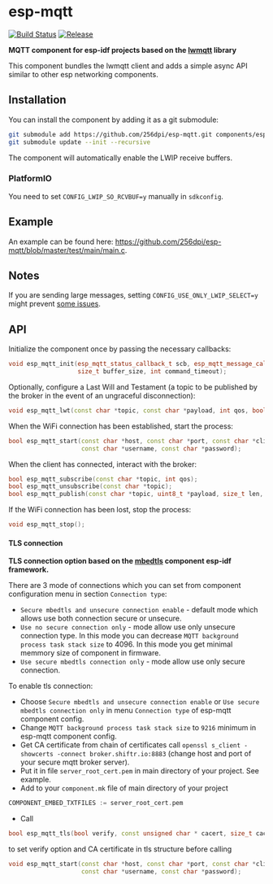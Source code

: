 # esp-mqtt

[![Build Status](https://travis-ci.org/256dpi/esp-mqtt.svg?branch=master)](https://travis-ci.org/256dpi/esp-mqtt)
[![Release](https://img.shields.io/github/release/256dpi/esp-mqtt.svg)](https://github.com/256dpi/esp-mqtt/releases)

**MQTT component for esp-idf projects based on the [lwmqtt](https://github.com/256dpi/lwmqtt) library**

This component bundles the lwmqtt client and adds a simple async API similar to other esp networking components.

## Installation

You can install the component by adding it as a git submodule:

```bash
git submodule add https://github.com/256dpi/esp-mqtt.git components/esp-mqtt
git submodule update --init --recursive
```

The component will automatically enable the LWIP receive buffers.

### PlatformIO

You need to set `CONFIG_LWIP_SO_RCVBUF=y` manually in `sdkconfig`.

## Example

An example can be found here: https://github.com/256dpi/esp-mqtt/blob/master/test/main/main.c.

## Notes

If you are sending large messages, setting `CONFIG_USE_ONLY_LWIP_SELECT=y` might prevent [some issues](https://github.com/espressif/esp-mqtt/issues/48).

## API

Initialize the component once by passing the necessary callbacks:

```c++
void esp_mqtt_init(esp_mqtt_status_callback_t scb, esp_mqtt_message_callback_t mcb,
                   size_t buffer_size, int command_timeout);
```

Optionally, configure a Last Will and Testament (a topic to be published by the broker in the event of an ungraceful disconnection):

```c++
void esp_mqtt_lwt(const char *topic, const char *payload, int qos, bool retained);
```

When the WiFi connection has been established, start the process:

```c++
bool esp_mqtt_start(const char *host, const char *port, const char *client_id,
                    const char *username, const char *password);
```

When the client has connected, interact with the broker:

```c++
bool esp_mqtt_subscribe(const char *topic, int qos);
bool esp_mqtt_unsubscribe(const char *topic);
bool esp_mqtt_publish(const char *topic, uint8_t *payload, size_t len, int qos, bool retained);
```

If the WiFi connection has been lost, stop the process:

```c++
void esp_mqtt_stop();
```
#### TLS connection

**TLS connection option based on the [mbedtls](https://github.com/espressif/esp-idf/tree/master/components/mbedtls) component esp-idf framework.**

There are 3 mode of connections which you can set from component configuration menu in section
```Connection type```:
 + ```Secure mbedtls and unsecure connection enable``` - default mode which allows use both connection secure or unsecure.
 + ```Use no secure connection only``` - mode allow use only unsecure connection type. In this mode you can decrease
```MQTT background process task stack size``` to 4096. In this mode you get minimal memmory size of component in firmware.
+ ```Use secure mbedtls connection only``` - mode allow use only secure connection. 

To enable tls connection:
 + Choose ```Secure mbedtls and unsecure connection enable``` or ```Use secure mbedtls connection only``` in menu
 ```Connection type``` of esp-mqtt component config.
 + Change ```MQTT background process task stack size``` to ```9216``` minimum in esp-mqtt component config.
 + Get CA certificate from chain of certificates call ```openssl s_client -showcerts -connect broker.shiftr.io:8883```
 (change host and port of your secure mqtt broker server).
 + Put it in file ```server_root_cert.pem``` in main directory of your project. See example.
 + Add to your ```component.mk``` file of main directory of your project 
 ```c++
 COMPONENT_EMBED_TXTFILES := server_root_cert.pem
 ```
 + Call
 ```c++
 bool esp_mqtt_tls(bool verify, const unsigned char * cacert, size_t cacert_len)
 ```
 to set verify option and CA certificate in tls structure before calling
 ```c++
 void esp_mqtt_start(const char *host, const char *port, const char *client_id,
                     const char *username, const char *password);
 ```